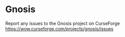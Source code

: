 # Gnosis

Report any issues to the Gnosis project on CurseForge https://wow.curseforge.com/projects/gnosis/issues
